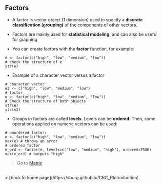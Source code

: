 <h2>Factors</h2>

* A factor is vector object (1 dimension) used to specify a **discrete classification (grouping)** of the components of other vectors.

* Factors are mainly used for **statistical modeling**, and can also be useful for graphing.

* You can create factors with the **factor** function, for example:

```{r}
e <- factor(c("high", "low", "medium", "low"))
# check the structure of e
str(e)
```

* Example of a character vector versus a factor

```{r}
# character vector
e2 <- c("high", "low", "medium", "low")
# factor
e <- factor(c("high", "low", "medium", "low"))
# Check the structure of both objects
str(e)
str(e2)
```

* Groups in factors are called **levels**. Levels can be **ordered**. Then, some operations applied on numeric vectors can be used:

```{r}
# unordered factor:
e <- factor(c("high", "low", "medium", "low"))
max(e) # throws an error
# ordered factor
e_ord <- factor(e, levels=c("low", "medium", "high"), ordered=TRUE)
max(e_ord) # outputs "high"
```

> Go to [Matrix](https://sbcrg.github.io/CRG_RIntroduction/matrix)
<br>
> [back to home page](https://sbcrg.github.io/CRG_RIntroduction)


